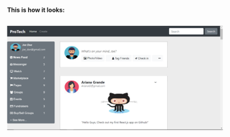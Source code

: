 **This is how it looks:**

![](src/pics/social_media/socialMediaFinal.PNG)
-------------------------------------------------------------------------------------------------------------------------------------------
